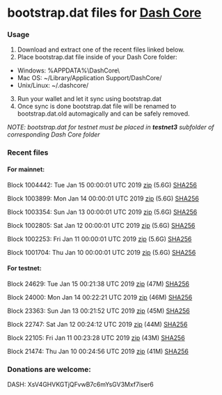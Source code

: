 # bootstrap.dat files for [Dash Core](https://www.dash.org)

### Usage

1. Download and extract one of the recent files linked below.
2. Place bootstrap.dat file inside of your Dash Core folder:
 - Windows: %APPDATA%\DashCore\
 - Mac OS: ~/Library/Application Support/DashCore/
 - Unix/Linux: ~/.dashcore/
3. Run your wallet and let it sync using bootstrap.dat
4. Once sync is done bootstrap.dat file will be renamed to bootstrap.dat.old automagically and can be safely removed.

_NOTE: bootstrap.dat for testnet must be placed in **testnet3** subfolder of corresponding Dash Core folder_

### Recent files

#### For mainnet:

Block 1004442: Tue Jan 15 00:00:01 UTC 2019 [zip](https://dash-bootstrap.ams3.digitaloceanspaces.com/mainnet/2019-01-15/bootstrap.dat.zip) (5.6G) [SHA256](https://dash-bootstrap.ams3.digitaloceanspaces.com/mainnet/2019-01-15/sha256.txt)

Block 1003899: Mon Jan 14 00:00:01 UTC 2019 [zip](https://dash-bootstrap.ams3.digitaloceanspaces.com/mainnet/2019-01-14/bootstrap.dat.zip) (5.6G) [SHA256](https://dash-bootstrap.ams3.digitaloceanspaces.com/mainnet/2019-01-14/sha256.txt)

Block 1003354: Sun Jan 13 00:00:01 UTC 2019 [zip](https://dash-bootstrap.ams3.digitaloceanspaces.com/mainnet/2019-01-13/bootstrap.dat.zip) (5.6G) [SHA256](https://dash-bootstrap.ams3.digitaloceanspaces.com/mainnet/2019-01-13/sha256.txt)

Block 1002805: Sat Jan 12 00:00:01 UTC 2019 [zip](https://dash-bootstrap.ams3.digitaloceanspaces.com/mainnet/2019-01-12/bootstrap.dat.zip) (5.6G) [SHA256](https://dash-bootstrap.ams3.digitaloceanspaces.com/mainnet/2019-01-12/sha256.txt)

Block 1002253: Fri Jan 11 00:00:01 UTC 2019 [zip](https://dash-bootstrap.ams3.digitaloceanspaces.com/mainnet/2019-01-11/bootstrap.dat.zip) (5.6G) [SHA256](https://dash-bootstrap.ams3.digitaloceanspaces.com/mainnet/2019-01-11/sha256.txt)

Block 1001704: Thu Jan 10 00:00:01 UTC 2019 [zip](https://dash-bootstrap.ams3.digitaloceanspaces.com/mainnet/2019-01-10/bootstrap.dat.zip) (5.6G) [SHA256](https://dash-bootstrap.ams3.digitaloceanspaces.com/mainnet/2019-01-10/sha256.txt)


#### For testnet:

Block 24629: Tue Jan 15 00:21:38 UTC 2019 [zip](https://dash-bootstrap.ams3.digitaloceanspaces.com/testnet/2019-01-15/bootstrap.dat.zip) (47M) [SHA256](https://dash-bootstrap.ams3.digitaloceanspaces.com/testnet/2019-01-15/sha256.txt)

Block 24000: Mon Jan 14 00:22:21 UTC 2019 [zip](https://dash-bootstrap.ams3.digitaloceanspaces.com/testnet/2019-01-14/bootstrap.dat.zip) (46M) [SHA256](https://dash-bootstrap.ams3.digitaloceanspaces.com/testnet/2019-01-14/sha256.txt)

Block 23363: Sun Jan 13 00:21:52 UTC 2019 [zip](https://dash-bootstrap.ams3.digitaloceanspaces.com/testnet/2019-01-13/bootstrap.dat.zip) (45M) [SHA256](https://dash-bootstrap.ams3.digitaloceanspaces.com/testnet/2019-01-13/sha256.txt)

Block 22747: Sat Jan 12 00:24:12 UTC 2019 [zip](https://dash-bootstrap.ams3.digitaloceanspaces.com/testnet/2019-01-12/bootstrap.dat.zip) (44M) [SHA256](https://dash-bootstrap.ams3.digitaloceanspaces.com/testnet/2019-01-12/sha256.txt)

Block 22105: Fri Jan 11 00:23:28 UTC 2019 [zip](https://dash-bootstrap.ams3.digitaloceanspaces.com/testnet/2019-01-11/bootstrap.dat.zip) (43M) [SHA256](https://dash-bootstrap.ams3.digitaloceanspaces.com/testnet/2019-01-11/sha256.txt)

Block 21474: Thu Jan 10 00:24:56 UTC 2019 [zip](https://dash-bootstrap.ams3.digitaloceanspaces.com/testnet/2019-01-10/bootstrap.dat.zip) (41M) [SHA256](https://dash-bootstrap.ams3.digitaloceanspaces.com/testnet/2019-01-10/sha256.txt)


### Donations are welcome:

DASH: XsV4GHVKGTjQFvwB7c6mYsGV3Mxf7iser6
